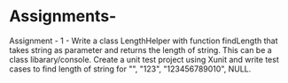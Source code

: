 # Assignments-

Assignment - 1 - Write a class LengthHelper with function findLength that takes string as parameter and returns the length of string. This can be a class libarary/console.
  Create a unit test project using Xunit and write test cases to find length of string for "", "123", "123456789010", NULL.
